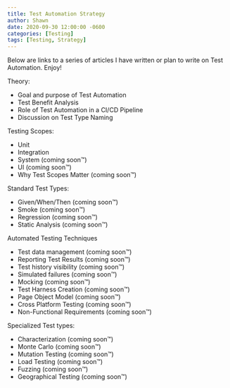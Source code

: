```yaml
---
title: Test Automation Strategy
author: Shawn
date: 2020-09-30 12:00:00 -0600
categories: [Testing]
tags: [Testing, Strategy]
---
```


Below are links to a series of articles I have written or plan to write on Test Automation. Enjoy!

Theory:

- Goal and purpose of Test Automation
- Test Benefit Analysis
- Role of Test Automation in a CI/CD Pipeline
- Discussion on Test Type Naming

Testing Scopes:

- Unit
- Integration
- System (coming soon™)
- UI (coming soon™)
- Why Test Scopes Matter (coming soon™)

Standard Test Types:

- Given/When/Then (coming soon™)
- Smoke (coming soon™)
- Regression (coming soon™)
- Static Analysis (coming soon™)

Automated Testing Techniques

- Test data management (coming soon™)
- Reporting Test Results (coming soon™)
- Test history visibility (coming soon™)
- Simulated failures (coming soon™)
- Mocking (coming soon™)
- Test Harness Creation (coming soon™)
- Page Object Model (coming soon™)
- Cross Platform Testing (coming soon™)
- Non-Functional Requirements (coming soon™)

Specialized Test types:

- Characterization (coming soon™)
- Monte Carlo (coming soon™)
- Mutation Testing (coming soon™)
- Load Testing (coming soon™)
- Fuzzing (coming soon™)
- Geographical Testing (coming soon™)